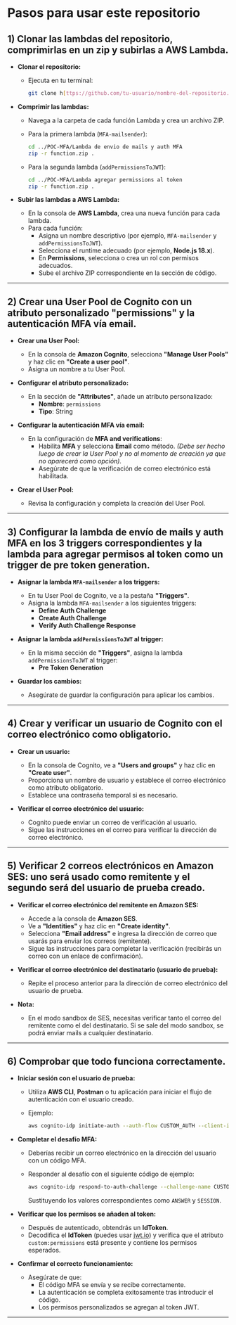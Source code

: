 # Pasos para usar este repositorio

## 1) Clonar las lambdas del repositorio, comprimirlas en un zip y subirlas a AWS Lambda.

- **Clonar el repositorio:**
  - Ejecuta en tu terminal:

    ```bash
    git clone h[ttps://github.com/tu-usuario/nombre-del-repositorio.git](https://github.com/ZefferX/MFA_plus_custom_token/tree/main)
    ```

- **Comprimir las lambdas:**
  - Navega a la carpeta de cada función Lambda y crea un archivo ZIP.
  - Para la primera lambda (`MFA-mailsender`):

    ```bash
    cd ../POC-MFA/Lambda de envio de mails y auth MFA
    zip -r function.zip .
    ```

  - Para la segunda lambda (`addPermissionsToJWT`):

    ```bash
    cd ../POC-MFA/Lambda agregar permissions al token
    zip -r function.zip .
    ```

- **Subir las lambdas a AWS Lambda:**
  - En la consola de **AWS Lambda**, crea una nueva función para cada lambda.
  - Para cada función:
    - Asigna un nombre descriptivo (por ejemplo, `MFA-mailsender` y `addPermissionsToJWT`).
    - Selecciona el runtime adecuado (por ejemplo, **Node.js 18.x**).
    - En **Permissions**, selecciona o crea un rol con permisos adecuados.
    - Sube el archivo ZIP correspondiente en la sección de código.

---

## 2) Crear una User Pool de Cognito con un atributo personalizado "permissions" y la autenticación MFA vía email.

- **Crear una User Pool:**
  - En la consola de **Amazon Cognito**, selecciona **"Manage User Pools"** y haz clic en **"Create a user pool"**.
  - Asigna un nombre a tu User Pool.

- **Configurar el atributo personalizado:**
  - En la sección de **"Attributes"**, añade un atributo personalizado:
    - **Nombre**: `permissions`
    - **Tipo**: String

- **Configurar la autenticación MFA vía email:**
  - En la configuración de **MFA and verifications**:
    - Habilita **MFA** y selecciona **Email** como método. *(Debe ser hecho luego de crear la User Pool y no al momento de creación ya que no aparecerá como opción).*
    - Asegúrate de que la verificación de correo electrónico está habilitada.

- **Crear el User Pool:**
  - Revisa la configuración y completa la creación del User Pool.

---

## 3) Configurar la lambda de envío de mails y auth MFA en los 3 triggers correspondientes y la lambda para agregar permisos al token como un trigger de pre token generation.

- **Asignar la lambda `MFA-mailsender` a los triggers:**
  - En tu User Pool de Cognito, ve a la pestaña **"Triggers"**.
  - Asigna la lambda `MFA-mailsender` a los siguientes triggers:
    - **Define Auth Challenge**
    - **Create Auth Challenge**
    - **Verify Auth Challenge Response**

- **Asignar la lambda `addPermissionsToJWT` al trigger:**
  - En la misma sección de **"Triggers"**, asigna la lambda `addPermissionsToJWT` al trigger:
    - **Pre Token Generation**

- **Guardar los cambios:**
  - Asegúrate de guardar la configuración para aplicar los cambios.

---

## 4) Crear y verificar un usuario de Cognito con el correo electrónico como obligatorio.

- **Crear un usuario:**
  - En la consola de Cognito, ve a **"Users and groups"** y haz clic en **"Create user"**.
  - Proporciona un nombre de usuario y establece el correo electrónico como atributo obligatorio.
  - Establece una contraseña temporal si es necesario.

- **Verificar el correo electrónico del usuario:**
  - Cognito puede enviar un correo de verificación al usuario.
  - Sigue las instrucciones en el correo para verificar la dirección de correo electrónico.

---

## 5) Verificar 2 correos electrónicos en Amazon SES: uno será usado como remitente y el segundo será del usuario de prueba creado.

- **Verificar el correo electrónico del remitente en Amazon SES:**
  - Accede a la consola de **Amazon SES**.
  - Ve a **"Identities"** y haz clic en **"Create identity"**.
  - Selecciona **"Email address"** e ingresa la dirección de correo que usarás para enviar los correos (remitente).
  - Sigue las instrucciones para completar la verificación (recibirás un correo con un enlace de confirmación).

- **Verificar el correo electrónico del destinatario (usuario de prueba):**
  - Repite el proceso anterior para la dirección de correo electrónico del usuario de prueba.

- **Nota:**
  - En el modo sandbox de SES, necesitas verificar tanto el correo del remitente como el del destinatario. Si se sale del modo sandbox, se podrá enviar mails a cualquier destinatario.

---

## 6) Comprobar que todo funciona correctamente.

- **Iniciar sesión con el usuario de prueba:**
  - Utiliza **AWS CLI**, **Postman** o tu aplicación para iniciar el flujo de autenticación con el usuario creado.
  - Ejemplo:

    ```bash
    aws cognito-idp initiate-auth --auth-flow CUSTOM_AUTH --client-id 1ri09hpfqmvghg2qbitnpunnk6 --auth-parameters "USERNAME=julio,PASSWORD=Contraseña02@"
    ```

- **Completar el desafío MFA:**
  - Deberías recibir un correo electrónico en la dirección del usuario con un código MFA.
  - Responder al desafío con el siguiente código de ejemplo:

    ```bash
    aws cognito-idp respond-to-auth-challenge --challenge-name CUSTOM_CHALLENGE --client-id 1ri09hpfqmvghg2qbitnpunnk6 --session "AYABeMNdHLLG66bX6Eyy7lQUzY8AHQABAAdTZXJ2aWNlABBDb2duaXRvVXNlclBvb2xzAAEAB2F3cy1rbXMAS2Fybjphd3M6a21zOnVzLWVhc3QtMTo3NDU2MjM0Njc1NTU6a2V5L2IxNTVhZmNhLWJmMjktNGVlZC1hZmQ4LWE5ZTA5MzY1M2RiZQC4AQIBAHjHL4WD3WpekpFe85nxP9Nwg99u3bPN6BTSaB-uHZcTLAGbyQ2t3mu4UDUpIH54fBM0AAAAfjB8BgkqhkiG9w0BBwagbzBtAgEAMGgGCSqGSIb3DQEHATAeBglghkgBZQMEAS4wEQQMcIx73QKrBos9vzFmAgEQgDv2wv32l1eP-smWta027XG2zPuFmMpj8BiS7mL4_ooNSGpswaUYFJDit4UbDtHByxrq1pH0aTFxkgVFIwIAAAAADAAAEAAAAAAAAAAAAAAAAAAEfOYU_M1BtC_bqSk1ojts_____wAAAAEAAAAAAAAAAAAAAAEAAADRHjBKy9WDRa9k-MhWGaL3xdw0yCMJ5UBytHP3TKvagZsdJDxutiD4CkEGBzrr2ckpIRsYLhAY0RveurPW1GpGkIDBQ_6SIoyzz-bOPtU9BNWdX7RJ9LUAFTZ31pm8UzXA477_gRXDESNG6S8f6v7H4IDVTCvZ341YltbXYtYS9sNq52zh_9JBWKG7hJmC8X5JWpl1sE_3rR6l3ztE_MuWbzT5aAhMtmeGtgB5ByfzoFvt2K3AwVd4II9zK_gEK3ygpMJZwmct8n0n7HLR_iRejxRZSo0Wl_tHvF-XJP5eNGqs" --challenge-responses USERNAME=julio,ANSWER=620510
    ```

    Sustituyendo los valores correspondientes como `ANSWER` y `SESSION`.

- **Verificar que los permisos se añaden al token:**
  - Después de autenticado, obtendrás un **IdToken**.
  - Decodifica el **IdToken** (puedes usar [jwt.io](https://jwt.io/)) y verifica que el atributo `custom:permissions` está presente y contiene los permisos esperados.

- **Confirmar el correcto funcionamiento:**
  - Asegúrate de que:
    - El código MFA se envía y se recibe correctamente.
    - La autenticación se completa exitosamente tras introducir el código.
    - Los permisos personalizados se agregan al token JWT.

---
